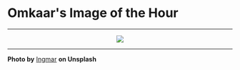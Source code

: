 # Omkaar's Image of the Hour

---

<div align="center">

<a href="https://unsplash.com/photos/purple-and-orange-clouds-create-a-beautiful-sunset-Mk3AqH8hqGQ">
  <img src="https://images.unsplash.com/photo-1751536084702-2f2ef793fcf5?crop=entropy&cs=tinysrgb&fit=max&fm=jpg&ixid=M3w3NjA2Nzh8MHwxfHJhbmRvbXx8fHx8fHx8fDE3NTMxMzE2MDB8&ixlib=rb-4.1.0&q=80&w=1080" style="max-width:100%; height:auto;">
</a>



</div>

---

**Photo by** [Ingmar](https://unsplash.com/@cinematicbyfuji) **on Unsplash**
